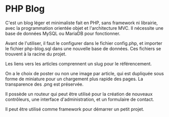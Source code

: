 # PHP Blog

C'est un blog léger et minimaliste fait en PHP, sans framework ni librairie, avec la programmation orientée objet et l'architecture MVC. Il nécessite une base de données MySQL ou MariaDB pour fonctionner.

Avant de l'utiliser, il faut le configurer dans le fichier config.php, et importer le fichier php-blog.sql dans une nouvelle base de données. Ces fichiers se trouvent à la racine du projet.

Les liens vers les articles comprennent un slug pour le référencement.

On a le choix de poster ou non une image par article, qui est dupliquée sous forme de miniature pour un chargement plus rapide des pages. La transparence des .png est préservée.

Il possède un routeur qui peut être utilisé pour la création de nouveaux contrôleurs, une interface d'administration, et un formulaire de contact.

Il peut être utilisé comme framework pour démarrer un petit projet.